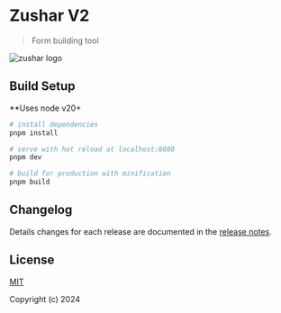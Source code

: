 # Zushar V2

> Form building tool

![zushar logo](https://github.com/shevigroup/zushar/blob/master/src/assets/logos/zushar_1.png)

## Build Setup

**Uses node v20+

``` bash
# install dependencies
pnpm install

# serve with hot reload at localhost:8080
pnpm dev

# build for production with minification
pnpm build
```

## Changelog

Details changes for each release are documented in the [release notes](https://github.com/trendy-weshy/zushar/releases).

## License

[MIT](http://opensource.org/licenses/MIT)

Copyright (c) 2024
